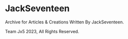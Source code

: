 # JackSeventeen

Archive for Articles &amp; Creations Written By JackSeventeen.

Team Jx5 2023, All Rights Reserved.
